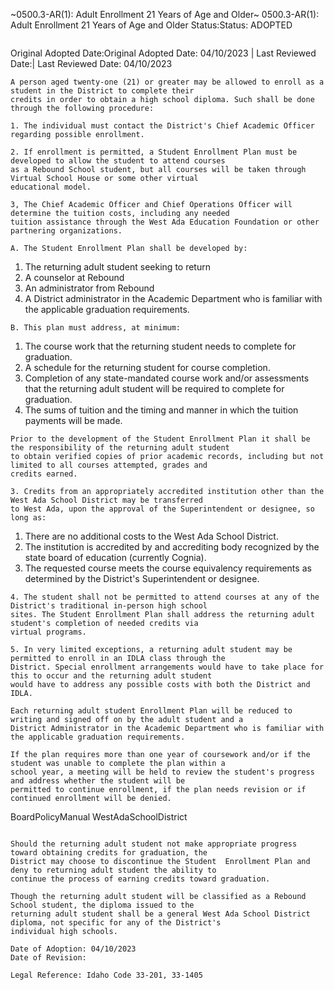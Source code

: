 ~0500.3-AR(1): Adult Enrollment 21 Years of Age and Older~
 0500.3-AR(1): Adult Enrollment 21 Years of Age and Older Status:Status: ADOPTED
```
```
Original Adopted Date:Original Adopted Date: 04/10/2023 | Last Reviewed Date:| Last Reviewed Date: 04/10/2023
```
A person aged twenty-one (21) or greater may be allowed to enroll as a student in the District to complete their
credits in order to obtain a high school diploma. Such shall be done through the following procedure:

1. The individual must contact the District's Chief Academic Officer regarding possible enrollment.

2. If enrollment is permitted, a Student Enrollment Plan must be developed to allow the student to attend courses
as a Rebound School student, but all courses will be taken through Virtual School House or some other virtual
educational model.

3, The Chief Academic Officer and Chief Operations Officer will determine the tuition costs, including any needed
tuition assistance through the West Ada Education Foundation or other partnering organizations.

A. The Student Enrollment Plan shall be developed by:

```
1. The returning adult student seeking to return
2. A counselor at Rebound
3. An administrator from Rebound
4. A District administrator in the Academic Department who is familiar with the applicable graduation
requirements.
```
B. This plan must address, at minimum:

```
1. The course work that the returning student needs to complete for graduation.
2. A schedule for the returning student for course completion.
3. Completion of any state-mandated course work and/or assessments that the returning adult student will be
required to complete for graduation.
4. The sums of tuition and the timing and manner in which the tuition payments will be made.
```
Prior to the development of the Student Enrollment Plan it shall be the responsibility of the returning adult student
to obtain verified copies of prior academic records, including but not limited to all courses attempted, grades and
credits earned.

3. Credits from an appropriately accredited institution other than the West Ada School District may be transferred
to West Ada, upon the approval of the Superintendent or designee, so long as:

```
1. There are no additional costs to the West Ada School District.
2. The institution is accredited by and accrediting body recognized by the state board of education (currently
Cognia).
3. The requested course meets the course equivalency requirements as determined by the District's
Superintendent or designee.
```
4. The student shall not be permitted to attend courses at any of the District's traditional in-person high school
sites. The Student Enrollment Plan shall address the returning adult student's completion of needed credits via
virtual programs.

5. In very limited exceptions, a returning adult student may be permitted to enroll in an IDLA class through the
District. Special enrollment arrangements would have to take place for this to occur and the returning adult student
would have to address any possible costs with both the District and IDLA.

Each returning adult student Enrollment Plan will be reduced to writing and signed off on by the adult student and a
District Administrator in the Academic Department who is familiar with the applicable graduation requirements.

If the plan requires more than one year of coursework and/or if the student was unable to complete the plan within a
school year, a meeting will be held to review the student's progress and address whether the student will be
permitted to continue enrollment, if the plan needs revision or if continued enrollment will be denied.

```
BoardPolicyManual
WestAdaSchoolDistrict
```

Should the returning adult student not make appropriate progress toward obtaining credits for graduation, the
District may choose to discontinue the Student  Enrollment Plan and deny to returning adult student the ability to
continue the process of earning credits toward graduation.

Though the returning adult student will be classified as a Rebound School student, the diploma issued to the
returning adult student shall be a general West Ada School District diploma, not specific for any of the District's
individual high schools.

Date of Adoption: 04/10/2023
Date of Revision:

Legal Reference: Idaho Code 33-201, 33-1405


